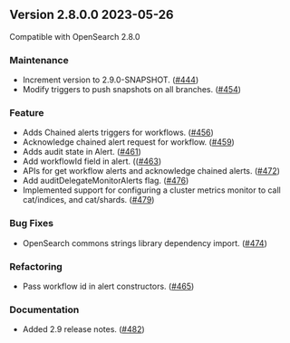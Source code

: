 ## Version 2.8.0.0 2023-05-26

Compatible with OpenSearch 2.8.0

### Maintenance
* Increment version to 2.9.0-SNAPSHOT. ([#444](https://github.com/opensearch-project/common-utils/pull/444))
* Modify triggers to push snapshots on all branches. ([#454](https://github.com/opensearch-project/common-utils/pull/454))

### Feature
* Adds Chained alerts triggers for workflows. ([#456](https://github.com/opensearch-project/common-utils/pull/456))
* Acknowledge chained alert request for workflow. ([#459](https://github.com/opensearch-project/common-utils/pull/459))
* Adds audit state in Alert. ([#461](https://github.com/opensearch-project/common-utils/pull/461))
* Add workflowId field in alert. (([#463](https://github.com/opensearch-project/common-utils/pull/463))
* APIs for get workflow alerts and acknowledge chained alerts. ([#472](https://github.com/opensearch-project/common-utils/pull/472))
* Add auditDelegateMonitorAlerts flag. ([#476](https://github.com/opensearch-project/common-utils/pull/476))
* Implemented support for configuring a cluster metrics monitor to call cat/indices, and cat/shards. ([#479](https://github.com/opensearch-project/common-utils/pull/479))


### Bug Fixes
* OpenSearch commons strings library dependency import. ([#474](https://github.com/opensearch-project/common-utils/pull/474))

### Refactoring
* Pass workflow id in alert constructors. ([#465](https://github.com/opensearch-project/common-utils/pull/465))

### Documentation
* Added 2.9 release notes. ([#482](https://github.com/opensearch-project/common-utils/pull/482))